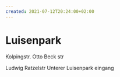 ```yaml
---
created: 2021-07-12T20:24:00+02:00
---
```


# Luisenpark

Kolpingstr.
Otto Beck str

Ludwig Ratzelstr
Unterer Luisenpark eingang
